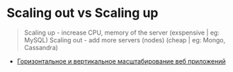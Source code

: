 # Scaling out vs Scaling up

> Scaling up - increase CPU, memory of the server (exspensive | eg: MySQL)
> Scaling out - add more servers (nodes) (cheap | eg: Mongo, Cassandra)

* [Горизонтальное и вертикальное масштабирование веб приложений](https://server-gu.ru/scaling-out-vs-scaling-up/)

